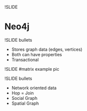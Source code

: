 !SLIDE
# Neo4j

!SLIDE bullets
* Stores graph data (edges, vertices)
* Both can have properties
* Transactional

!SLIDE
#matrix example pic

!SLIDE bullets
* Network oriented data
* Hop = Join
* Social Graph
* Spatial Graph

